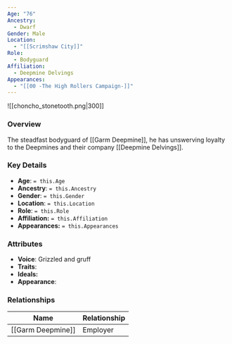 ```yaml
---
Age: "76"
Ancestry:
  - Dwarf
Gender: Male
Location:
  - "[[Scrimshaw City]]"
Role:
  - Bodyguard
Affiliation:
  - Deepmine Delvings
Appearances:
  - "[[00 -The High Rollers Campaign-]]"
---
```


![[choncho_stonetooth.png|300]]

### Overview
 The steadfast bodyguard of [[Garm Deepmine]], he has unswerving loyalty to the Deepmines and their company [[Deepmine Delvings]].
### Key Details
- **Age**: `= this.Age`
- **Ancestry**: `= this.Ancestry`
- **Gender**: `= this.Gender`
- **Location**: `= this.Location`
- **Role**: `= this.Role`
- **Affiliation:** `= this.Affiliation`
- **Appearances:** `= this.Appearances`

### Attributes
- **Voice**: Grizzled and gruff
- **Traits**: 
- **Ideals:** 
- **Appearance**: 

### Relationships

| Name              | Relationship |
| ----------------- | ------------ |
| [[Garm Deepmine]] | Employer     |
